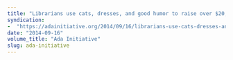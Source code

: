 ```yaml
---
title: "Librarians use cats, dresses, and good humor to raise over $20,000 for the Ada Initiative in 7 days!"
syndication:
-  "https://adainitiative.org/2014/09/16/librarians-use-cats-dresses-and-good-humor-to-raise-over-20000-for-the-ada-initiative-in-7-days/"
date: "2014-09-16"
volume_title: "Ada Initiative"
slug: ada-initiative
---
```


